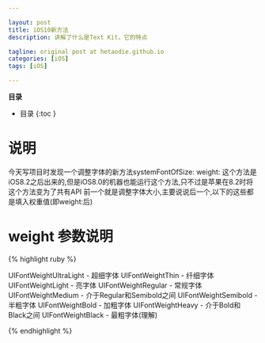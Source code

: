 ```yaml
---

layout: post
title: iOS10新方法
description: 讲解了什么是Text Kit，它的特点

tagline: original post at hetaodie.github.io
categories: [iOS]
tags: [iOS]

---
```


**目录**

* 目录
{:toc  }


# 说明

今天写项目时发现一个调整字体的新方法systemFontOfSize: weight:
这个方法是iOS8.2之后出来的,但是iOS8.0的机器也能运行这个方法,只不过是苹果在8.2时将这个方法变为了共有API
前一个就是调整字体大小,主要说说后一个,以下的这些都是填入权重值(即weight:后)

# weight 参数说明


{% highlight ruby %}

UIFontWeightUltraLight  - 超细字体
UIFontWeightThin  - 纤细字体
UIFontWeightLight  - 亮字体
UIFontWeightRegular  - 常规字体
UIFontWeightMedium  - 介于Regular和Semibold之间
UIFontWeightSemibold  - 半粗字体
UIFontWeightBold  - 加粗字体
UIFontWeightHeavy  - 介于Bold和Black之间
UIFontWeightBlack  - 最粗字体(理解)

{% endhighlight %}
